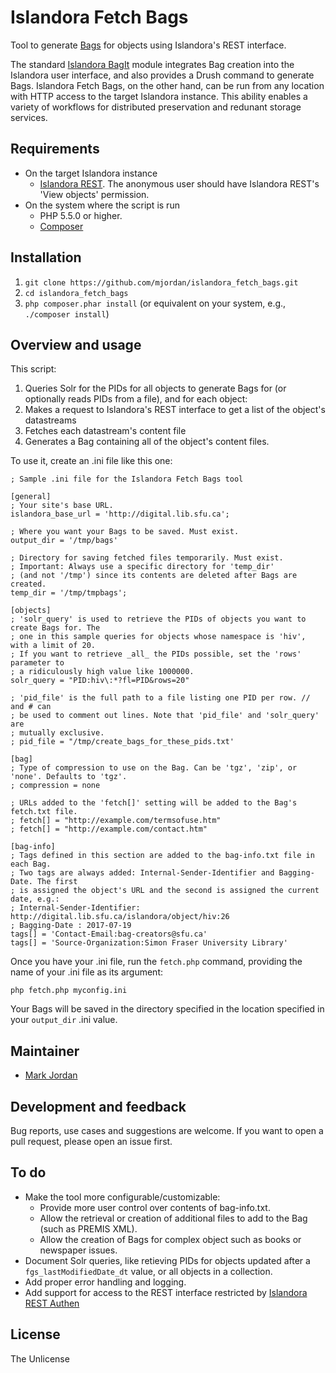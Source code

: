 # Islandora Fetch Bags

Tool to generate [Bags](https://en.wikipedia.org/wiki/BagIt) for objects using Islandora's REST interface.

The standard [Islandora BagIt](https://github.com/Islandora/islandora_bagit) module integrates Bag creation into the Islandora user interface, and also provides a Drush command to generate Bags. Islandora Fetch Bags, on the other hand, can be run from any location with HTTP access to the target Islandora instance. This ability enables a variety of workflows for distributed preservation and redunant storage services.

## Requirements

* On the target Islandora instance
  * [Islandora REST](https://github.com/discoverygarden/islandora_rest). The anonymous user should have Islandora REST's 'View objects' permission.
* On the system where the script is run
  * PHP 5.5.0 or higher.
  * [Composer](https://getcomposer.org)

## Installation

1. `git clone https://github.com/mjordan/islandora_fetch_bags.git`
1. `cd islandora_fetch_bags`
1. `php composer.phar install` (or equivalent on your system, e.g., `./composer install`)

## Overview and usage

This script:

1. Queries Solr for the PIDs for all objects to generate Bags for (or optionally reads PIDs from a file), and for each object:
1. Makes a request to Islandora's REST interface to get a list of the object's datastreams
1. Fetches each datastream's content file
1. Generates a Bag containing all of the object's content files.

To use it, create an .ini file like this one:

```
; Sample .ini file for the Islandora Fetch Bags tool

[general]
; Your site's base URL.
islandora_base_url = 'http://digital.lib.sfu.ca';

; Where you want your Bags to be saved. Must exist.
output_dir = '/tmp/bags'

; Directory for saving fetched files temporarily. Must exist.
; Important: Always use a specific directory for 'temp_dir'
; (and not '/tmp') since its contents are deleted after Bags are created.
temp_dir = '/tmp/tmpbags';

[objects]
; 'solr_query' is used to retrieve the PIDs of objects you want to create Bags for. The
; one in this sample queries for objects whose namespace is 'hiv', with a limit of 20.
; If you want to retrieve _all_ the PIDs possible, set the 'rows' parameter to
; a ridiculously high value like 1000000.
solr_query = "PID:hiv\:*?fl=PID&rows=20"

; 'pid_file' is the full path to a file listing one PID per row. // and # can
; be used to comment out lines. Note that 'pid_file' and 'solr_query' are
; mutually exclusive.
; pid_file = "/tmp/create_bags_for_these_pids.txt'

[bag]
; Type of compression to use on the Bag. Can be 'tgz', 'zip', or 'none'. Defaults to 'tgz'.
; compression = none

; URLs added to the 'fetch[]' setting will be added to the Bag's fetch.txt file.
; fetch[] = "http://example.com/termsofuse.htm"
; fetch[] = "http://example.com/contact.htm"

[bag-info]
; Tags defined in this section are added to the bag-info.txt file in each Bag.
; Two tags are always added: Internal-Sender-Identifier and Bagging-Date. The first
; is assigned the object's URL and the second is assigned the current date, e.g.:
; Internal-Sender-Identifier: http://digital.lib.sfu.ca/islandora/object/hiv:26
; Bagging-Date : 2017-07-19
tags[] = 'Contact-Email:bag-creators@sfu.ca'
tags[] = 'Source-Organization:Simon Fraser University Library'
```

Once you have your .ini file, run the `fetch.php` command, providing the name of your .ini file as its argument:

`php fetch.php myconfig.ini`

Your Bags will be saved in the directory specified in the location specified in your `output_dir` .ini value.

## Maintainer

* [Mark Jordan](https://github.com/mjordan)

## Development and feedback

Bug reports, use cases and suggestions are welcome. If you want to open a pull request, please open an issue first.

## To do

* Make the tool more configurable/customizable:
  * Provide more user control over contents of bag-info.txt.
  * Allow the retrieval or creation of additional files to add to the Bag (such as PREMIS XML).
  * Allow the creation of Bags for complex object such as books or newspaper issues.
* Document Solr queries, like retieving PIDs for objects updated after a `fgs_lastModifiedDate_dt` value, or all objects in a collection.
* Add proper error handling and logging.
* Add support for access to the REST interface restricted by [Islandora REST Authen](https://github.com/mjordan/islandora_rest_authen)

## License

The Unlicense
